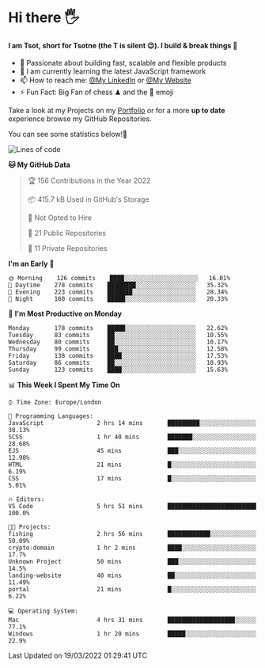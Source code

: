 # Hi there :raised_hand_with_fingers_splayed:
#### I am Tsot, short for Tsotne (the T is silent :wink:). I build & break things :space_invader:
- :telescope: Passionate about building fast, scalable and flexible products
- :seedling: I am currently learning the latest JavaScript framework 
- :mailbox: How to reach me: [@My LinkedIn](https://www.linkedin.com/in/tsotne-gvadzabia/) or [@My Website](https://tsotne.co.uk/contact)
- :zap: Fun Fact: Big Fan of chess ♟ and the 👾 emoji

Take a look at my Projects on my [Portfolio](https://tsotne.co.uk/) or for a more **up to date** experience browse my GitHub Repositories.

You can see some statistics below!:space_invader:
<!--START_SECTION:waka-->
![Lines of code](https://img.shields.io/badge/From%20Hello%20World%20I%27ve%20Written-2%20Million%20lines%20of%20code-blue)

**🐱 My GitHub Data** 

> 🏆 156 Contributions in the Year 2022
 > 
> 📦 415.7 kB Used in GitHub's Storage 
 > 
> 🚫 Not Opted to Hire
 > 
> 📜 21 Public Repositories 
 > 
> 🔑 11 Private Repositories  
 > 
**I'm an Early 🐤** 

```text
🌞 Morning    126 commits    ████░░░░░░░░░░░░░░░░░░░░░   16.01% 
🌆 Daytime    278 commits    ████████░░░░░░░░░░░░░░░░░   35.32% 
🌃 Evening    223 commits    ███████░░░░░░░░░░░░░░░░░░   28.34% 
🌙 Night      160 commits    █████░░░░░░░░░░░░░░░░░░░░   20.33%

```
📅 **I'm Most Productive on Monday** 

```text
Monday       178 commits    █████░░░░░░░░░░░░░░░░░░░░   22.62% 
Tuesday      83 commits     ██░░░░░░░░░░░░░░░░░░░░░░░   10.55% 
Wednesday    80 commits     ██░░░░░░░░░░░░░░░░░░░░░░░   10.17% 
Thursday     99 commits     ███░░░░░░░░░░░░░░░░░░░░░░   12.58% 
Friday       138 commits    ████░░░░░░░░░░░░░░░░░░░░░   17.53% 
Saturday     86 commits     ██░░░░░░░░░░░░░░░░░░░░░░░   10.93% 
Sunday       123 commits    ████░░░░░░░░░░░░░░░░░░░░░   15.63%

```


📊 **This Week I Spent My Time On** 

```text
⌚︎ Time Zone: Europe/London

💬 Programming Languages: 
JavaScript               2 hrs 14 mins       █████████░░░░░░░░░░░░░░░░   38.13% 
SCSS                     1 hr 40 mins        ███████░░░░░░░░░░░░░░░░░░   28.68% 
EJS                      45 mins             ███░░░░░░░░░░░░░░░░░░░░░░   12.98% 
HTML                     21 mins             █░░░░░░░░░░░░░░░░░░░░░░░░   6.19% 
CSS                      17 mins             █░░░░░░░░░░░░░░░░░░░░░░░░   5.01%

🔥 Editors: 
VS Code                  5 hrs 51 mins       █████████████████████████   100.0%

🐱‍💻 Projects: 
fishing                  2 hrs 56 mins       ████████████░░░░░░░░░░░░░   50.09% 
crypto-domain            1 hr 2 mins         ████░░░░░░░░░░░░░░░░░░░░░   17.7% 
Unknown Project          50 mins             ███░░░░░░░░░░░░░░░░░░░░░░   14.5% 
landing-website          40 mins             ██░░░░░░░░░░░░░░░░░░░░░░░   11.49% 
portal                   21 mins             █░░░░░░░░░░░░░░░░░░░░░░░░   6.22%

💻 Operating System: 
Mac                      4 hrs 31 mins       ███████████████████░░░░░░   77.1% 
Windows                  1 hr 20 mins        █████░░░░░░░░░░░░░░░░░░░░   22.9%

```


 Last Updated on 19/03/2022 01:29:41 UTC
<!--END_SECTION:waka-->
